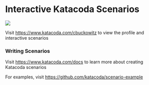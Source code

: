 # Interactive Katacoda Scenarios

[![](http://shields.katacoda.com/katacoda/cbuckowitz/count.svg)](https://www.katacoda.com/cbuckowitz "Get your profile on Katacoda.com")

Visit https://www.katacoda.com/cbuckowitz to view the profile and interactive scenarios

### Writing Scenarios
Visit https://www.katacoda.com/docs to learn more about creating Katacoda scenarios

For examples, visit https://github.com/katacoda/scenario-example
